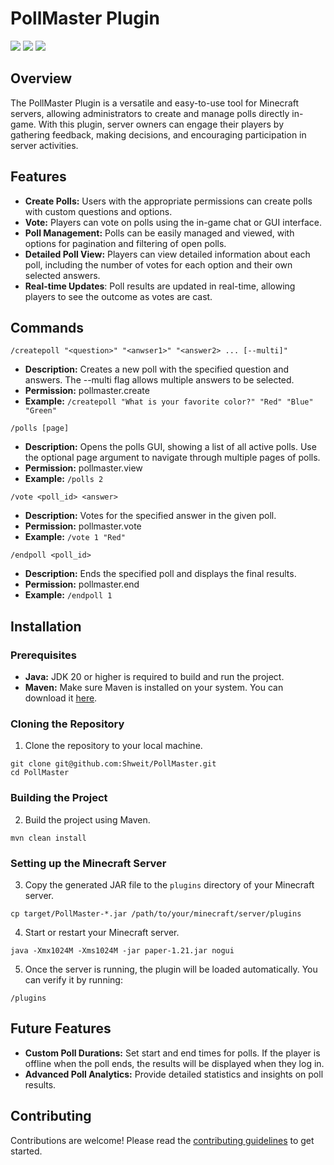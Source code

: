# PollMaster Plugin
<img src="https://img.shields.io/github/actions/workflow/status/Shweit/PollMaster/runtime.yml" /> <img src="https://img.shields.io/github/v/release/Shweit/PollMaster" /> <img src="https://img.shields.io/github/license/Shweit/PollMaster" />

## Overview
The PollMaster Plugin is a versatile and easy-to-use tool for Minecraft servers, allowing administrators to create and manage polls directly in-game. With this plugin, server owners can engage their players by gathering feedback, making decisions, and encouraging participation in server activities.

## Features
- **Create Polls:** Users with the appropriate permissions can create polls with custom questions and options.
- **Vote:** Players can vote on polls using the in-game chat or GUI interface.
- **Poll Management:** Polls can be easily managed and viewed, with options for pagination and filtering of open polls.
- **Detailed Poll View:** Players can view detailed information about each poll, including the number of votes for each option and their own selected answers.
- **Real-time Updates**: Poll results are updated in real-time, allowing players to see the outcome as votes are cast.

## Commands
`/createpoll "<question>" "<anwser1>" "<answer2> ... [--multi]"`
- **Description:** Creates a new poll with the specified question and answers. The --multi flag allows multiple answers to be selected.
- **Permission:** pollmaster.create
- **Example:** `/createpoll "What is your favorite color?" "Red" "Blue" "Green"`

`/polls [page]`
- **Description:** Opens the polls GUI, showing a list of all active polls. Use the optional page argument to navigate through multiple pages of polls.
- **Permission:** pollmaster.view
- **Example:** `/polls 2`

`/vote <poll_id> <answer>`
- **Description:** Votes for the specified answer in the given poll.
- **Permission:** pollmaster.vote
- **Example:** `/vote 1 "Red"`

`/endpoll <poll_id>`
- **Description:** Ends the specified poll and displays the final results.
- **Permission:** pollmaster.end
- **Example:** `/endpoll 1`

## Installation
### Prerequisites
- **Java:** JDK 20 or higher is required to build and run the project.
- **Maven:** Make sure Maven is installed on your system.
  You can download it [here](https://maven.apache.org/download.cgi).

### Cloning the Repository
1. Clone the repository to your local machine.
```shell
git clone git@github.com:Shweit/PollMaster.git
cd PollMaster
```
### Building the Project
2. Build the project using Maven.
```shell
mvn clean install
```
### Setting up the Minecraft Server
3. Copy the generated JAR file to the `plugins` directory of your Minecraft server.
```shell
cp target/PollMaster-*.jar /path/to/your/minecraft/server/plugins
```
4. Start or restart your Minecraft server.
```shell
java -Xmx1024M -Xms1024M -jar paper-1.21.jar nogui
```
5.  Once the server is running, the plugin will be loaded automatically. You can verify it by running:
```shell
/plugins
```

## Future Features
- **Custom Poll Durations:** Set start and end times for polls. If the player is offline when the poll ends, the results will be displayed when they log in.
- **Advanced Poll Analytics:** Provide detailed statistics and insights on poll results.

## Contributing
Contributions are welcome! Please read the [contributing guidelines](CONTRIBUTING.md) to get started.